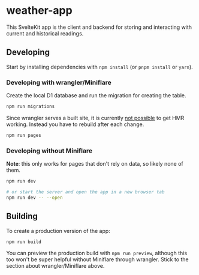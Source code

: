 # weather-app

This SvelteKit app is the client and backend for storing and interacting with
current and historical readings.

## Developing

Start by installing dependencies with `npm install` (or `pnpm install` or
`yarn`).

### Developing with wrangler/Miniflare

Create the local D1 database and run the migration for creating the table.

```bash
npm run migrations
```

Since wrangler serves a built site, it is currently
[not possible](https://github.com/sveltejs/kit/issues/2966)
to get HMR working. Instead you have to rebuild after each change.

```bash
npm run pages
```

### Developing without Miniflare

**Note**: this only works for pages that don't rely on data, so likely none of
them.

```bash
npm run dev

# or start the server and open the app in a new browser tab
npm run dev -- --open
```

## Building

To create a production version of the app:

```bash
npm run build
```

You can preview the production build with `npm run preview`, although this too
won't be super helpful without Miniflare through wrangler. Stick to the section
about wrangler/Miniflare above.

